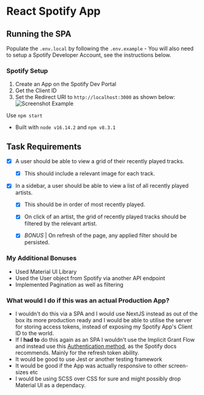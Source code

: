 # React Spotify App

## Running the SPA
Populate the `.env.local` by following the `.env.example` - You will also need to setup a Spotify Developer Account, see the instructions below.

### Spotify Setup
1. Create an App on the Spotify Dev Portal
2. Get the Client ID
3. Set the Redirect URI to `http://localhost:3000` as shown below:
![Screenshot Example](/public/images/screenshot.png)

Use `npm start`

- Built with `node v16.14.2` and `npm v8.3.1`

## Task Requirements
- [x] A user should be able to view a grid of their recently played tracks.

  - [x] This should include a relevant image for each track.

- [x] In a sidebar, a user should be able to view a list of all recently played artists.

  - [x] This should be in order of most recently played.

  - [x] On click of an artist, the grid of recently played tracks should be filtered by the relevant artist.

  - [x] _BONUS_ | On refresh of the page, any applied filter should be persisted.

### My Additional Bonuses
- Used Material UI Library
- Used the User object from Spotify via another API endpoint
- Implemented Pagination as well as filtering


### What would I do if this was an actual Production App?

- I wouldn't do this via a SPA and I would use NextJS instead as out of the box its more production ready and I would be able to utilise the server for storing access tokens, instead of exposing my Spotify App's Client ID to the world.
- If I **had to** do this again as an SPA I wouldn't use the Implicit Grant Flow and instead use this [Authentication method](https://developer.spotify.com/documentation/general/guides/authorization/code-flow/), as the Spotify docs recommends. Mainly for the refresh token ability.
- It would be good to use Jest or another testing framework
- It would be good if the App was actually responsive to other screen-sizes etc
- I would be using SCSS over CSS for sure and might possibly drop Material UI as a dependacy.